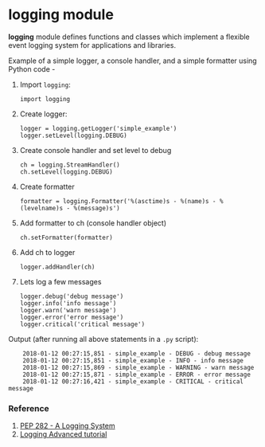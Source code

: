 # logging module

**logging** module defines functions and classes which implement a flexible event
logging system for applications and libraries.

Example of a simple logger, a console handler, and a simple formatter using Python code -

1. Import `logging`:

       import logging
    
2. Create logger:

       logger = logging.getLogger('simple_example')
       logger.setLevel(logging.DEBUG)

4. Create console handler and set level to debug

       ch = logging.StreamHandler()
       ch.setLevel(logging.DEBUG)

5. Create formatter

       formatter = logging.Formatter('%(asctime)s - %(name)s - %(levelname)s - %(message)s')

6. Add formatter to ch (console handler object)

       ch.setFormatter(formatter)
    
7. Add ch to logger

       logger.addHandler(ch)
       
8. Lets log a few messages

       logger.debug('debug message')
       logger.info('info message')
       logger.warn('warn message')
       logger.error('error message')
       logger.critical('critical message')

Output (after running all above statements in a `.py` script):

        2018-01-12 00:27:15,851 - simple_example - DEBUG - debug message
        2018-01-12 00:27:15,851 - simple_example - INFO - info message
        2018-01-12 00:27:15,869 - simple_example - WARNING - warn message
        2018-01-12 00:27:15,871 - simple_example - ERROR - error message
        2018-01-12 00:27:16,421 - simple_example - CRITICAL - critical message

### Reference

1. [PEP 282 - A Logging System](https://www.python.org/dev/peps/pep-0282/)
2. [Logging Advanced tutorial](https://docs.python.org/2.7/howto/logging.html#logging-advanced-tutorial)
